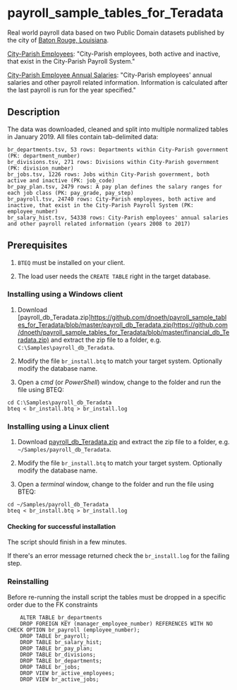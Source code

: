 # payroll_sample_tables_for_Teradata

Real world payroll data based on two Public Domain datasets published by the city of [Baton Rouge, Louisiana](https://www.brla.gov/).

[City-Parish Employees](https://data.brla.gov/Government/City-Parish-Employees/gyhq-w3h3): 
"City-Parish employees, both active and inactive, that exist in the City-Parish Payroll System."

[City-Parish Employee Annual Salaries](https://data.brla.gov/Government/City-Parish-Employee-Annual-Salaries/g5c2-myyj): 
"City-Parish employees' annual salaries and other payroll related information. Information is calculated after the last payroll is run for the year specified."

## Description

The data was downloaded, cleaned and split into multiple normalized tables in January 2019.  All files contain tab-delimited data:

    br_departments.tsv, 53 rows: Departments within City-Parish government (PK: department_number)
    br_divisions.tsv, 271 rows: Divisions within City-Parish government (PK: division_number)
    br_jobs.tsv, 1226 rows: Jobs within City-Parish government, both active and inactive (PK: job_code)
    br_pay_plan.tsv, 2479 rows: A pay plan defines the salary ranges for each job class (PK: pay_grade, pay_step)
    br_payroll.tsv, 24740 rows: City-Parish employees, both active and inactive, that exist in the City-Parish Payroll System (PK: employee_number)
    br_salary_hist.tsv, 54338 rows: City-Parish employees' annual salaries and other payroll related information (years 2008 to 2017)
 
## Prerequisites

 1. `BTEQ` must be installed on your client.

 2. The load user needs the `CREATE TABLE` right in the target database.

### Installing using a Windows client

 1. Download [payroll_db_Teradata.zip]https://github.com/dnoeth/payroll_sample_tables_for_Teradata/blob/master/payroll_db_Teradata.zip(https://github.com/dnoeth/payroll_sample_tables_for_Teradata/blob/master/financial_db_Teradata.zip) and extract the zip file to a folder, e.g. `C:\Samples\payroll_db_Teradata`.

 2. Modify the file `br_install.btq` to match your target system. Optionally modify the database name.
 
 3. Open a *cmd* (or *PowerShell*) window, change to the folder and run the file using BTEQ:

```
cd C:\Samples\payroll_db_Teradata
bteq < br_install.btq > br_install.log
```

### Installing using a Linux client

 1. Download [payroll_db_Teradata.zip](https://github.com/dnoeth/payroll_sample_tables_for_Teradata/blob/master/payroll_db_Teradata.zip) and extract the zip file to a folder, e.g. `~/Samples/payroll_db_Teradata`.

 2. Modify the file `br_install.btq` to match your target system. Optionally modify the database name.
 
 3. Open a *terminal* window, change to the folder and run the file using BTEQ:
 
```
cd ~/Samples/payroll_db_Teradata
bteq < br_install.btq > br_install.log
```

#### Checking for successful installation

The script should finish in a few minutes.

If there's an error message returned check the `br_install.log` for the failing step.

### Reinstalling

Before re-running the install script the tables must be dropped in a specific order due to the FK constraints

```
    ALTER TABLE br_departments
    DROP FOREIGN KEY (manager_employee_number) REFERENCES WITH NO CHECK OPTION br_payroll (employee_number); 
    DROP TABLE br_payroll;
    DROP TABLE br_salary_hist;
    DROP TABLE br_pay_plan;
    DROP TABLE br_divisions;
    DROP TABLE br_departments;
    DROP TABLE br_jobs;
    DROP VIEW br_active_employees;
    DROP VIEW br_active_jobs;

```

